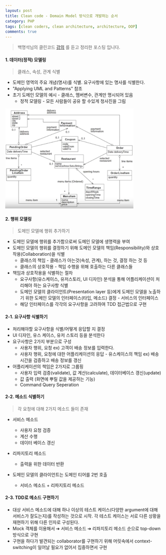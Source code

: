 ```yaml
---
layout: post
title: Clean code - Domain Model 방식으로 개발하는 순서
category: PHP
tags: [clean coders, clean architecture, architecture, OOP]
comments: true
---
```


> 백명석님의 클린코드 [강의](https://www.youtube.com/playlist?list=PLuLb6MC4SOvXCRePHrb4e-EYadjZ9KHyH) 를 듣고 정리한 포스팅 입니다.

#### 1. 데이터(정적) 모델링 
>  클래스, 속성, 관계 식별
- 도메인 영역의 주요 개념(명사)를 식별. 요구사항에 있는 명사를 식별한다.
- "Applying UML and Patterns" 참조 
- 초기 도메인 모델의 예시 - 클래스, 멤버변수, 관계만 명시되어 있음
  - 정적 모델링 - 모든 사람들이 공유 할 수있게 청사진을 그림

<img src="img/cc11_domain.png" style="zoom:40%;" />



#### 2. 행위 모델링
>  도메인 모델에 행위 추가하기
- 도메인 모델에 행위를 추가함으로써 도메인 모델에 생명력을 부여
- 도메인 모델의 행위를 결정하기 위해 도메인 모델의 책임(Responsibility)와 상호작용(Collaboration)을 식별
  - 클래스의 책임 - 클래스가 아는것(속성, 관계), 하는 것, 결정 하는 것 등
  - 클래스의 상호작용 - 책임 수행을 위해 호출하는 다른 클래스들
- 책임과 상호작용을 식별하는 절차
  - 요구사항(유스케이스, 유저스토리, UI 디자인) 분석을 통해 어플리케이션이 처리해야 하는 요구사항 식별
  - 도메인 모델의 클라이언트(Presentation layer 등)에게 도메인 모델을 노출하기 위한 도메인 모델의 인터페이스(타입, 메소드) 결정 - 서비스의 인터페이스
  - 해당 인터페이스를 각각의 요구사항을 고려하여 TDD 접근법으로 구현

#### 2-1. 요구사항 식별하기

- 처리해야할 요구사항을 식별/어떻게 응답할 지 결정
- UI 디자인, 유스 케이스, 유저 스토리 등을 분석한다
- 요구사항은 2가지 부분으로 구성
  - 사용자 행위, 요청  ex) 고객이 배송 정보를 입력한다.
  - 사용자 행위, 요청에 대한 어플리케이션의 응답 - 유스케이스의 책임 ex) 배송 시간을 검증하고 배송 정보를 갱신
- 어플리케이션의 책임은 2가지로 그룹핑
  - 사용자 입력 검증(validate), 값 계산(calculate), 데이터베이스 갱신(update)
  - 값 출력 (화면에 뿌릴 값을 제공하는 기능)
  - Command Query Seperation

#### 2-2. 메소드 식별하기
>  각 요청에 대해 2가지 메소드 들이 존재

- 서비스 메소드
  - 사용자 요청 검증
  - 계산 수행
  - 데이터 베이스 갱신
- 리파지토리 메소드
  
  - 출력을 위한 데이터 반환
- 도메인 모델의 클라이언트는 도메인 티어를 2번 호출
  - 서비스 메소드 + 리파지토리 메소드
  
  


#### 2-3. TDD로 메소드 구현하기

- 대상 서비스 메소드에 대해 하나 이상의 테스트 케이스(다양한 argument에 대해 서비스가 잘도는지)를 작성하는 것으로 시작. 각 테스트 케이스는 서로 다른 상황을 재현하기 위해 다른 인자로 구성된다.
- Mock 객체를 이용해서 ➔ 서비스 메소드 ➔ 리파지토리 메소드 순으로 top-down 방식으로 구현
- 구현을 하다가 발견되는 collaborator를 구현하기 위해 머릿속에서 context-switching이 일어날 필요가 없어서 집중하면서 구현